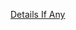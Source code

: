 [Details If Any](https://github.com/deathbybandaid/piholeparser/blob/master/RecentRunLogs/parsingscripts/TofuFilter.md)

